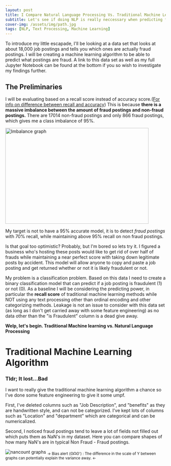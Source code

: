 ```yaml
---
layout: post
title: I Compare Natural Language Processing Vs. Traditional Machine Learning Models
subtitle: Let's see if doing NLP is really neccessary when predicting fraud in job posts
cover-img: /assets/img/path.jpg
tags: [NLP, Text Processing, Machine Learning]
---
```


To introduce my little escapade, I'll be looking at a data set that looks at about 18,000 job postings and tells you which ones are actually fraud postings. I will be creating a machine learning algorithm to be able to predict what postings are fraud. A link to this data set as well as my full Jupyter Notebook can be found at the bottom if you so wish to investigate my findings further.

## The Preliminaries

I will be evaluating based on a recall score instead of accuracy score.([For info on difference between recall and accuracy](https://towardsdatascience.com/beyond-accuracy-precision-and-recall-3da06bea9f6c))  This is because **there is a massive imbalance between the amount of fraud postings and non-fraud postings.** There are 17014 non-fraud postings and only 866 fraud postings, which gives me a class imbalance of 95%. 

<img src="https://i.imgur.com/B5Ga3GZ.png" alt="Imbalance graph" width="450" height="300"/>

My target is not to have a 95% accurate model, it is to detect *fraud postings* with 70% recall, while maintaining above 95% recall on non fraud postings. 

Is that goal too optimistic? Probably, but I'm bored so lets try it. I figured a business who's hosting these posts would like to get rid of over half of frauds while maintaining a near perfect score with taking down legitimate posts by accident. This model will allow anyone to copy and paste a job posting and get returned whether or not it is likely fraudulent or not.

My problem is a classification problem. Based on this data I need to create a binary classification model that can predict if a job posting is fraudulent (1) or not (0). As a baseline I will be considering the predicting power, in particular the **recall score** of traditional machine learning methods while NOT using any text processing other than ordinal encoding and other categorizing methods. Leakage is not an issue to consider with this data set (as long as I don't get carried away with some feature engineering) as no data other than the "is Fraudulent" column is a dead give away.

**Welp, let's begin. Traditional Machine learning vs. Natural Language Processing**


# Traditional Machine Learning Algorithm

### Tldr; It lost...Bad

I want to really give the traditional machine learning algorithm a chance so I've done some feature engineering to give it some umpf. 

First, I've deleted columns such as "Job Description", and "benefits" as they are handwritten style, and can not be categorized. I've kept lots of columns such as "Location" and "department" which are categorical and can be numericalized. 

Second, I noticed fraud postings tend to leave a lot of fields not filled out which puts them as NaN's in my dataset. Here you can compare shapes of how many NaN's are in typical Non Fraud - Fraud postings. 

<img src="https://i.imgur.com/Ra2Tvf3.png" alt="nancount graphs"/>
<sub> -> Bias alert (ʘᗩʘ') : The difference in the scale of Y between graphs can potentially explain the variance away. <- </sub>


